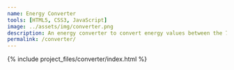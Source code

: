 ```yaml
---
name: Energy Converter
tools: [HTML5, CSS3, JavaScript]
image: ../assets/img/converter.png
description: An energy converter to convert energy values between the 7 most common energy units (Hartrees, eV, kJ/mol, kcal/mol, cm-1, V per electron transfer, and the equivalent temperature(K).
permalink: /converter/
---
```


{% include project_files/converter/index.html %}
